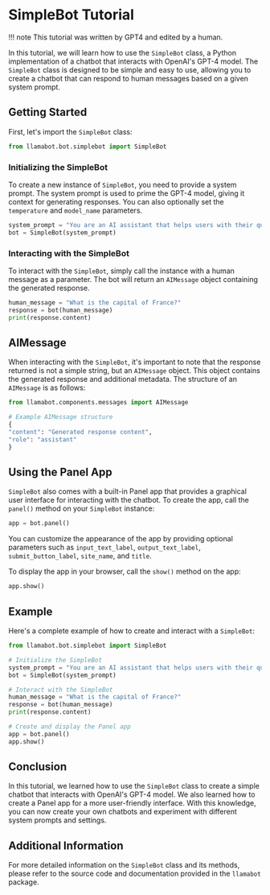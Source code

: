 # SimpleBot Tutorial

!!! note
This tutorial was written by GPT4 and edited by a human.

In this tutorial, we will learn how to use the `SimpleBot` class, a Python implementation of a chatbot that interacts with OpenAI's GPT-4 model. The `SimpleBot` class is designed to be simple and easy to use, allowing you to create a chatbot that can respond to human messages based on a given system prompt.

## Getting Started

First, let's import the `SimpleBot` class:

```python
from llamabot.bot.simplebot import SimpleBot
```

### Initializing the SimpleBot

To create a new instance of `SimpleBot`, you need to provide a system prompt. The system prompt is used to prime the GPT-4 model, giving it context for generating responses. You can also optionally set the `temperature` and `model_name` parameters.

```python
system_prompt = "You are an AI assistant that helps users with their questions."
bot = SimpleBot(system_prompt)
```

### Interacting with the SimpleBot

To interact with the `SimpleBot`, simply call the instance with a human message as a parameter. The bot will return an `AIMessage` object containing the generated response.

```python
human_message = "What is the capital of France?"
response = bot(human_message)
print(response.content)
```

## AIMessage

When interacting with the `SimpleBot`, it's important to note that the response returned is not a simple string, but an `AIMessage` object. This object contains the generated response and additional metadata. The structure of an `AIMessage` is as follows:

```python
from llamabot.components.messages import AIMessage

# Example AIMessage structure
{
"content": "Generated response content",
"role": "assistant"
}
```

## Using the Panel App

`SimpleBot` also comes with a built-in Panel app that provides a graphical user interface for interacting with the chatbot. To create the app, call the `panel()` method on your `SimpleBot` instance:

```python
app = bot.panel()
```

You can customize the appearance of the app by providing optional parameters such as `input_text_label`, `output_text_label`, `submit_button_label`, `site_name`, and `title`.

To display the app in your browser, call the `show()` method on the app:

```python
app.show()
```

## Example

Here's a complete example of how to create and interact with a `SimpleBot`:

```python
from llamabot.bot.simplebot import SimpleBot

# Initialize the SimpleBot
system_prompt = "You are an AI assistant that helps users with their questions."
bot = SimpleBot(system_prompt)

# Interact with the SimpleBot
human_message = "What is the capital of France?"
response = bot(human_message)
print(response.content)

# Create and display the Panel app
app = bot.panel()
app.show()
```

## Conclusion

In this tutorial, we learned how to use the `SimpleBot` class to create a simple chatbot that interacts with OpenAI's GPT-4 model. We also learned how to create a Panel app for a more user-friendly interface. With this knowledge, you can now create your own chatbots and experiment with different system prompts and settings.

## Additional Information

For more detailed information on the `SimpleBot` class and its methods, please refer to the source code and documentation provided in the `llamabot` package.
